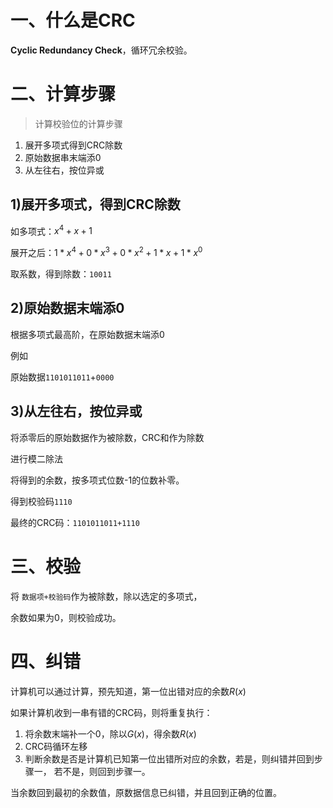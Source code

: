 # 一、什么是CRC

**Cyclic Redundancy Check**，循环冗余校验。

# 二、计算步骤

> 计算校验位的计算步骤

1. 展开多项式得到CRC除数
2. 原始数据串末端添0
3. 从左往右，按位异或



## 1)展开多项式，得到CRC除数

如多项式：$x^4+x+1$

展开之后：$1*x^4+0*x^3+0*x^2+1*x+1*x^0$

取系数，得到除数：`10011`





## 2)原始数据末端添0

根据多项式最高阶，在原始数据末端添0

例如 

原始数据`1101011011`+`0000`





## 3)从左往右，按位异或

将添零后的原始数据作为被除数，CRC和作为除数

进行模二除法

将得到的余数，按多项式位数-1的位数补零。

得到校验码`1110`

最终的CRC码：`1101011011+1110`



# 三、校验

将 `数据项+校验码`作为被除数，除以选定的多项式，

余数如果为0，则校验成功。



# 四、纠错



计算机可以通过计算，预先知道，第一位出错对应的余数$R(x)$

如果计算机收到一串有错的CRC码，则将重复执行：

1. 将余数末端补一个0，除以$G(x)$，得余数$R(x)$ 
2. CRC码循环左移
3. 判断余数是否是计算机已知第一位出错所对应的余数，若是，则纠错并回到步骤一， 若不是，则回到步骤一。

当余数回到最初的余数值，原数据信息已纠错，并且回到正确的位置。

